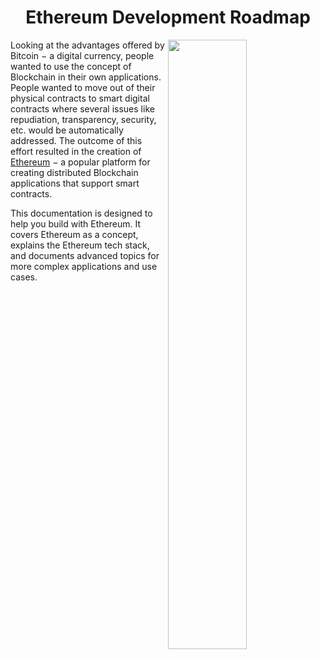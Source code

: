 <h1 align="center">Ethereum Development Roadmap</h1>

<img src="https://t3.ftcdn.net/jpg/02/98/99/46/360_F_298994615_UY77SKCTlC9VxGvs6KzBd6RiKLPWRVAm.jpg" align="right" width="50%">

Looking at the advantages offered by Bitcoin − a digital currency, people wanted to use the concept of Blockchain in their own applications. People wanted to move out of their physical contracts to smart digital contracts where several issues like repudiation, transparency, security, etc. would be automatically addressed. The outcome of this effort resulted in the creation of [Ethereum](https://ethereum.org/en/) − a popular platform for creating distributed Blockchain applications that support smart contracts.

This documentation is designed to help you build with Ethereum. It covers Ethereum as a concept, explains the Ethereum tech stack, and documents advanced topics for more complex applications and use cases.

